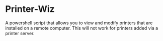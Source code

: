 # Printer-Wiz
A powershell script that allows you to view and modify printers that are installed on a remote computer. This will not work for printers added via a printer server.
